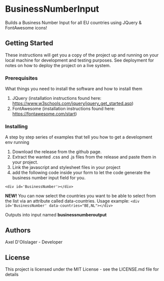 # BusinessNumberInput
Builds a Business Number Input for all EU countries using JQuery & FontAwesome icons!

## Getting Started
These instructions will get you a copy of the project up and running on your local machine for development and testing purposes. See deployment for notes on how to deploy the project on a live system.

### Prerequisites
What things you need to install the software and how to install them
1. JQuery (installation instructions found here: https://www.w3schools.com/jquery/jquery_get_started.asp)
2. FontAwesome (installation instructions found here: https://fontawesome.com/start)

### Installing
A step by step series of examples that tell you how to get a development env running
1. Download the release from the github page.
2. Extract the wanted .css and .js files from the release and paste them in your project.
3. Link the javascript and stylesheet files in your project
4. add the following code inside your form to let the code generate the business number input field for you.
```
<div id='BusinessNumber'></div>
```
**NEW!** You can now select the countries you want to be able to select from the list via an attribute called data-countries.
Usage example: `<div id='BusinessNumber' data-countries="BE,NL"></div>`

Outputs into input named **businessnumberoutput**

## Authors
Axel D'Olislager - Developer

## License
This project is licensed under the MIT License - see the LICENSE.md file for details
